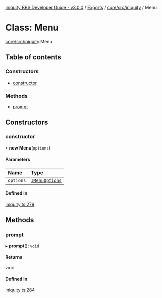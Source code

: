 [Iniquity BBS Developer Guide - v3.0.0](../README.md) / [Exports](../modules.md) / [core/src/iniquity](../modules/core_src_iniquity.md) / Menu

# Class: Menu

[core/src/iniquity](../modules/core_src_iniquity.md).Menu

## Table of contents

### Constructors

- [constructor](core_src_iniquity.Menu.md#constructor)

### Methods

- [prompt](core_src_iniquity.Menu.md#prompt)

## Constructors

### constructor

• **new Menu**(`options`)

#### Parameters

| Name | Type |
| :------ | :------ |
| `options` | [`IMenuOptions`](../interfaces/core_src_iniquity.IMenuOptions.md) |

#### Defined in

[iniquity.ts:279](https://github.com/iniquitybbs/iniquity/blob/37cea5c/packages/core/src/iniquity.ts#L279)

## Methods

### prompt

▸ **prompt**(): `void`

#### Returns

`void`

#### Defined in

[iniquity.ts:284](https://github.com/iniquitybbs/iniquity/blob/37cea5c/packages/core/src/iniquity.ts#L284)

